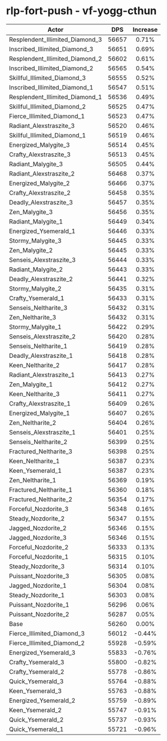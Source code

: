 # rlp-fort-push - vf-yogg-cthun
| Actor | DPS | Increase |
|---|:---:|:---:|
|Resplendent_Illimited_Diamond_3|56657|0.71%|
|Inscribed_Illimited_Diamond_3|56651|0.69%|
|Resplendent_Illimited_Diamond_2|56602|0.61%|
|Inscribed_Illimited_Diamond_2|56565|0.54%|
|Skillful_Illimited_Diamond_3|56555|0.52%|
|Inscribed_Illimited_Diamond_1|56547|0.51%|
|Resplendent_Illimited_Diamond_1|56536|0.49%|
|Skillful_Illimited_Diamond_2|56525|0.47%|
|Fierce_Illimited_Diamond_1|56523|0.47%|
|Radiant_Alexstraszite_3|56520|0.46%|
|Skillful_Illimited_Diamond_1|56519|0.46%|
|Energized_Malygite_3|56514|0.45%|
|Crafty_Alexstraszite_3|56513|0.45%|
|Radiant_Malygite_3|56505|0.44%|
|Radiant_Alexstraszite_2|56468|0.37%|
|Energized_Malygite_2|56466|0.37%|
|Crafty_Alexstraszite_2|56458|0.35%|
|Deadly_Alexstraszite_3|56457|0.35%|
|Zen_Malygite_3|56456|0.35%|
|Radiant_Malygite_1|56449|0.34%|
|Energized_Ysemerald_1|56446|0.33%|
|Stormy_Malygite_3|56445|0.33%|
|Zen_Malygite_2|56445|0.33%|
|Senseis_Alexstraszite_3|56444|0.33%|
|Radiant_Malygite_2|56443|0.33%|
|Deadly_Alexstraszite_2|56441|0.32%|
|Stormy_Malygite_2|56435|0.31%|
|Crafty_Ysemerald_1|56433|0.31%|
|Senseis_Neltharite_3|56432|0.31%|
|Zen_Neltharite_3|56432|0.31%|
|Stormy_Malygite_1|56422|0.29%|
|Senseis_Alexstraszite_2|56420|0.28%|
|Senseis_Neltharite_1|56419|0.28%|
|Deadly_Alexstraszite_1|56418|0.28%|
|Keen_Neltharite_2|56417|0.28%|
|Radiant_Alexstraszite_1|56413|0.27%|
|Zen_Malygite_1|56412|0.27%|
|Keen_Neltharite_3|56411|0.27%|
|Crafty_Alexstraszite_1|56409|0.26%|
|Energized_Malygite_1|56407|0.26%|
|Zen_Neltharite_2|56404|0.26%|
|Senseis_Alexstraszite_1|56401|0.25%|
|Senseis_Neltharite_2|56399|0.25%|
|Fractured_Neltharite_3|56398|0.25%|
|Keen_Neltharite_1|56387|0.23%|
|Keen_Ysemerald_1|56387|0.23%|
|Zen_Neltharite_1|56369|0.19%|
|Fractured_Neltharite_1|56360|0.18%|
|Fractured_Neltharite_2|56354|0.17%|
|Forceful_Nozdorite_3|56348|0.16%|
|Steady_Nozdorite_2|56347|0.15%|
|Jagged_Nozdorite_2|56346|0.15%|
|Jagged_Nozdorite_3|56346|0.15%|
|Forceful_Nozdorite_2|56333|0.13%|
|Forceful_Nozdorite_1|56315|0.10%|
|Steady_Nozdorite_3|56314|0.10%|
|Puissant_Nozdorite_3|56305|0.08%|
|Jagged_Nozdorite_1|56304|0.08%|
|Steady_Nozdorite_1|56303|0.08%|
|Puissant_Nozdorite_1|56296|0.06%|
|Puissant_Nozdorite_2|56287|0.05%|
|Base|56260|0.00%|
|Fierce_Illimited_Diamond_3|56012|-0.44%|
|Fierce_Illimited_Diamond_2|55928|-0.59%|
|Energized_Ysemerald_3|55833|-0.76%|
|Crafty_Ysemerald_3|55800|-0.82%|
|Crafty_Ysemerald_2|55778|-0.86%|
|Quick_Ysemerald_3|55764|-0.88%|
|Keen_Ysemerald_3|55763|-0.88%|
|Energized_Ysemerald_2|55759|-0.89%|
|Keen_Ysemerald_2|55747|-0.91%|
|Quick_Ysemerald_2|55737|-0.93%|
|Quick_Ysemerald_1|55721|-0.96%|
